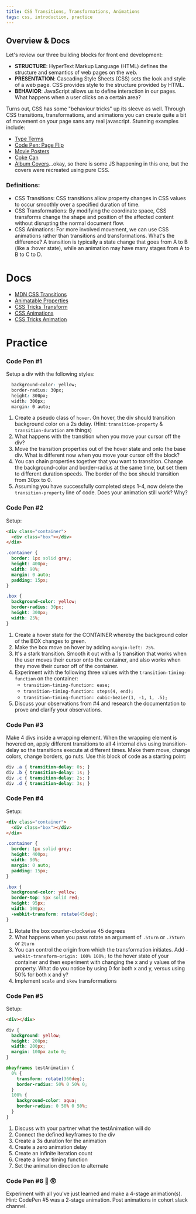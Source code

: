 ```yaml
---
title: CSS Transitions, Transformations, Animations
tags: css, introduction, practice
---
```


## Overview & Docs

Let's review our three building blocks for front end development:

* __STRUCTURE__:  HyperText Markup Language (HTML) defines the structure and semantics of web pages on the web.
* __PRESENTATION__:  Cascading Style Sheets (CSS) sets the look and style of a web page. CSS provides style to the structure provided by HTML.
* __BEHAVIOR__:  JavaScript allows us to define interaction in our pages. What happens when a user clicks on a certain area?

Turns out, CSS has some "behaviour tricks" up its sleeve as well. Through CSS transitions, transformations, and animations you can create quite a bit of movement on your page sans any real javascript. Stunning examples include:

* [Type Terms](https://www.supremo.tv/typeterms/)
* [Code Pen: Page Flip](http://codepen.io/fbrz/pen/whxbF?editors=1100#0)
* [Movie Posters](http://demo.marcofolio.net/3d_animation_css3/)
* [Coke Can](http://www.romancortes.com/ficheros/css-coke.html)
* [Album Covers](http://www.bluedashed.com/covers/)...okay, so there is some JS happening in this one, but the covers were recreated using pure CSS.

### Definitions:

* CSS Transitions: CSS transitions allow property changes in CSS values to occur smoothly over a specified duration of time.
* CSS Transformations: By modifying the coordinate space, CSS transforms change the shape and position of the affected content without disrupting the normal document flow.
* CSS Animations: For more involved movement, we can use CSS animations rather than transitions and transformations. What's the difference? A transition is typically a state change that goes from A to B (like a :hover state), while an animation may have many stages from A to B to C to D.

# Docs

* [MDN CSS Transitions](https://developer.mozilla.org/en-US/docs/Web/CSS/CSS_Transitions/Using_CSS_transitions)  
* [Animatable Properties](https://developer.mozilla.org/en-US/docs/Web/CSS/CSS_animated_properties)
* [CSS Tricks Transform](https://css-tricks.com/almanac/properties/t/transform/)
* [CSS Animations](https://developer.mozilla.org/en-US/docs/Web/CSS/CSS_Animations/Using_CSS_animations)
* [CSS Tricks Animation](https://css-tricks.com/almanac/properties/a/animation/)

# Practice

### Code Pen #1

Setup a div with the following styles:

```css
  background-color: yellow;
  border-radius: 30px;
  height: 300px;
  width: 300px;
  margin: 0 auto;
```

1. Create a pseudo class of `hover`. On hover, the div should transition background color on a 2s delay. (Hint: `transition-property` & `transition-duration` are things)
2. What happens with the transition when you move your cursor off the div?
3. Move the transition properties out of the hover state and onto the base div. What is different now when you move your cursor off the block?
4. You can chain properties together that you want to transition. Change the background-color and border-radius at the same time, but set them to different duration speeds. The border of the box should transition from 30px to 0.
5. Assuming you have successfully completed steps 1-4, now delete the `transition-property` line of code. Does your animation still work? Why?

### Code Pen #2

Setup:

```html
<div class="container">
  <div class="box"></div>
</div>
```

```css
.container {
  border: 1px solid grey;
  height: 400px;
  width: 90%;
  margin: 0 auto;
  padding: 15px;
}

.box {
  background-color: yellow;
  border-radius: 30px;
  height: 300px;
  width: 25%;
}
```
1. Create a hover state for the CONTAINER whereby the background color of the BOX changes to green.
2. Make the box move on hover by adding `margin-left: 75%`.
3. It's a stark transition. Smooth it out with a 1s transition that works when the user moves their cursor onto the container, and also works when they move their cursor off of the container.
4. Experiment with the following three values with the
   `transition-timing-function` on the container:
   * `transition-timing-function: ease;`
   * `transition-timing-function: steps(4, end);`
   * `transition-timing-function: cubic-bezier(1, -1, 1, .5);`
5. Discuss your observations from #4 and research the documentation to prove and clarify your observations.

### Code Pen #3
Make 4 divs inside a wrapping element. When the wrapping element is hovered on, apply different transitions to all 4 internal divs using transition-delay so the transitions execute at different times. Make them move, change colors, change borders, go nuts. Use this block of code as a starting point:

```css
div .a { transition-delay: 0s; }
div .b { transition-delay: 1s; }
div .c { transition-delay: 2s; }
div .d { transition-delay: 3s; }
```

### Code Pen #4
Setup:

```html
<div class="container">
  <div class="box"></div>
</div>
```

```css
.container {
  border: 1px solid grey;
  height: 400px;
  width: 90%;
  margin: 0 auto;
  padding: 15px;
}

.box {
  background-color: yellow;
  border-top: 5px solid red;
  height: 95px;
  width: 100px;
  -webkit-transform: rotate(45deg);
}
```

1. Rotate the box counter-clockwise 45 degrees
2. What happens when you pass rotate an argument of `.5turn` or `.75turn` or `2turn`
3. You can control the origin from which the transformation initiates. Add `-webkit-transform-origin: 100% 100%;` to the hover state of your container and then experiment with changing the x and y values of the property. What do you notice by using 0 for both x and y, versus using 50% for both x and y?
4. Implement `scale` and `skew` transformations

### Code Pen #5

Setup:

```html
<div></div>
```

```css
div {
  background: yellow;
  height: 200px;
  width: 200px;
  margin: 100px auto 0;
}

@keyframes testAnimation {
  0% {
    transform: rotate(360deg);
    border-radius: 50% 0 50% 0;
  }
  100% {
    background-color: aqua;
    border-radius: 0 50% 0 50%;
  }
}
```

1. Discuss with your partner what the testAnimation will do
2. Connect the defined keyframes to the div
3. Create a 3s duration for the animation
4. Create a zero animation delay
5. Create an infinite iteration count
6. Create a linear timing function
7. Set the animation direction to alternate

### Code Pen #6 :facepunch: :dizzy_face:
Experiment with all you've just learned and make a 4-stage animation(s). Hint: CodePen #5 was a 2-stage animation. Post animations in cohort slack channel.

